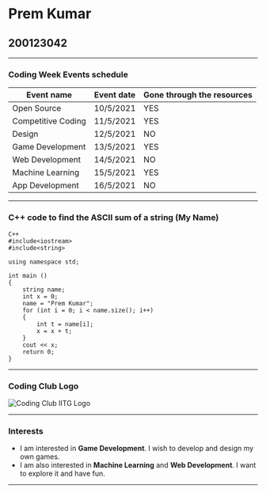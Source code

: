 # Prem Kumar  

## 200123042

***

### Coding Week Events schedule

|Event name|Event date|Gone through the resources|
|---|---|---|
|Open Source|10/5/2021| YES|
|Competitive Coding|11/5/2021| YES|
|Design|12/5/2021| NO|
|Game Development|13/5/2021| YES|
|Web Development|14/5/2021| NO|
|Machine Learning|15/5/2021| YES|
|App Development|16/5/2021| NO|

***

### C++ code to find the ASCII sum of a string (My Name)

```
C++
#include<iostream>
#include<string>

using namespace std;

int main ()
{
    string name;
    int x = 0; 
    name = "Prem Kumar";
    for (int i = 0; i < name.size(); i++)
    {
        int t = name[i];
        x = x + t;
    }
    cout << x;
    return 0;
}
```

***

### Coding Club Logo

![Coding Club IITG Logo](https://github.com/codingiitg/open_source_submission/blob/main/coding-club%20logo.png "Coding Club IITG Logo")

***

### Interests

- I am interested in **Game Development**. I wish to develop and design my own games.
- I am also interested in **Machine Learning** and **Web Development**. I want to explore it and have fun.

***